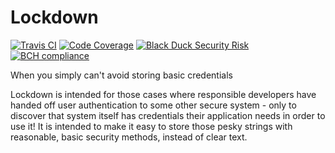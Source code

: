 # Lockdown

[![Travis CI](https://img.shields.io/travis/Corona-IDE/lockdown.svg)](https://travis-ci.org/Corona-IDE/lockdown) [![Code Coverage](https://img.shields.io/codecov/c/github/Corona-IDE/lockdown.svg)](https://codecov.io/github/Corona-IDE/lockdown) [![Black Duck Security Risk](https://copilot.blackducksoftware.com/github/groups/Corona-IDE/locations/lockdown/public/results/branches/master/badge-risk.svg)](https://copilot.blackducksoftware.com/github/groups/Corona-IDE/locations/lockdown/public/results/branches/master) [![BCH compliance](https://bettercodehub.com/edge/badge/Corona-IDE/lockdown)](https://bettercodehub.com/)

When you simply can't avoid storing basic credentials

Lockdown is intended for those cases where responsible developers have handed off user authentication to some other secure system - only to discover that system itself has credentials their application needs in order to use it! It is intended to make it easy to store those pesky strings with reasonable, basic security methods, instead of clear text.
